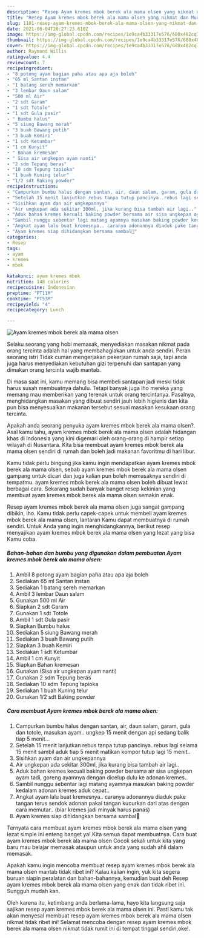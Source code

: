```yaml
---
description: "Resep Ayam kremes mbok berek ala mama olsen yang nikmat dan Mudah Dibuat"
title: "Resep Ayam kremes mbok berek ala mama olsen yang nikmat dan Mudah Dibuat"
slug: 1101-resep-ayam-kremes-mbok-berek-ala-mama-olsen-yang-nikmat-dan-mudah-dibuat
date: 2021-06-04T20:27:23.610Z
image: https://img-global.cpcdn.com/recipes/1e9ca4b33317e576/680x482cq70/ayam-kremes-mbok-berek-ala-mama-olsen-foto-resep-utama.jpg
thumbnail: https://img-global.cpcdn.com/recipes/1e9ca4b33317e576/680x482cq70/ayam-kremes-mbok-berek-ala-mama-olsen-foto-resep-utama.jpg
cover: https://img-global.cpcdn.com/recipes/1e9ca4b33317e576/680x482cq70/ayam-kremes-mbok-berek-ala-mama-olsen-foto-resep-utama.jpg
author: Raymond Willis
ratingvalue: 4.4
reviewcount: 7
recipeingredient:
- "8 potong ayam bagian paha atau apa aja boleh"
- "65 ml Santan instan"
- "1 batang sereh memarkan"
- "3 lembar Daun salam"
- "500 ml Air"
- "2 sdt Garam"
- "1 sdt Totole"
- "1 sdt Gula pasir"
- " Bumbu halus"
- "5 siung Bawang merah"
- "3 buah Bawang putih"
- "3 buah Kemiri"
- "1 sdt Ketumbar"
- "1 cm Kunyit"
- " Bahan kremesan"
- " Sisa air ungkepan ayam nanti"
- "2 sdm Tepung beras"
- "10 sdm Tepung tapioka"
- "1 buah Kuning telur"
- "1/2 sdt Baking powder"
recipeinstructions:
- "Campurkan bumbu halus dengan santan, air, daun salam, garam, gula dan totole, masukan ayam.. ungkep 15 menit dengan api sedang balik tiap 5 menit..."
- "Setelah 15 menit lanjutkan rebus tanpa tutup pancinya..rebus lagi selama 15 menit sambil aduk tiap 5 menit matikan kompor tutup lagi 15 menit.."
- "Sisihkan ayam dan air ungkepannya"
- "Air ungkepan ada sekitar 300ml, jika kurang bisa tambah air lagi.."
- "Aduk bahan kremes kecuali baking powder bersama air sisa ungkepan ayam tadi, goreng ayamnya dengan dicelup dulu ke adonan kremes.."
- "Sambil nunggu sebentar lagi matang ayamnya masukan baking powder kedalam adonan kremes aduk cepat.."
- "Angkat ayam lalu buat kremesnya.. caranya adonannya diaduk pake tangan terus sendok adonan pakai tangan kucurkan dari atas dengan cara memutar.. (biar kremes jadi minyak harus panas)"
- "Ayam kremes siap dihidangkan bersama sambal🥰"
categories:
- Resep
tags:
- ayam
- kremes
- mbok

katakunci: ayam kremes mbok 
nutrition: 148 calories
recipecuisine: Indonesian
preptime: "PT11M"
cooktime: "PT53M"
recipeyield: "4"
recipecategory: Lunch

---
```



![Ayam kremes mbok berek ala mama olsen](https://img-global.cpcdn.com/recipes/1e9ca4b33317e576/680x482cq70/ayam-kremes-mbok-berek-ala-mama-olsen-foto-resep-utama.jpg)

Selaku seorang yang hobi memasak, menyediakan masakan nikmat pada orang tercinta adalah hal yang membahagiakan untuk anda sendiri. Peran seorang istri Tidak cuman mengerjakan pekerjaan rumah saja, tapi anda juga harus menyediakan kebutuhan gizi terpenuhi dan santapan yang dimakan orang tercinta wajib mantab.

Di masa  saat ini, kamu memang bisa membeli santapan jadi meski tidak harus susah membuatnya dahulu. Tetapi banyak juga lho mereka yang memang mau memberikan yang terenak untuk orang tercintanya. Pasalnya, menghidangkan masakan yang dibuat sendiri jauh lebih higienis dan kita pun bisa menyesuaikan makanan tersebut sesuai masakan kesukaan orang tercinta. 



Apakah anda seorang penyuka ayam kremes mbok berek ala mama olsen?. Asal kamu tahu, ayam kremes mbok berek ala mama olsen adalah hidangan khas di Indonesia yang kini digemari oleh orang-orang di hampir setiap wilayah di Nusantara. Kita bisa membuat ayam kremes mbok berek ala mama olsen sendiri di rumah dan boleh jadi makanan favoritmu di hari libur.

Kamu tidak perlu bingung jika kamu ingin mendapatkan ayam kremes mbok berek ala mama olsen, sebab ayam kremes mbok berek ala mama olsen gampang untuk dicari dan juga kalian pun boleh memasaknya sendiri di tempatmu. ayam kremes mbok berek ala mama olsen boleh dibuat lewat berbagai cara. Sekarang sudah banyak banget resep kekinian yang membuat ayam kremes mbok berek ala mama olsen semakin enak.

Resep ayam kremes mbok berek ala mama olsen juga sangat gampang dibikin, lho. Kamu tidak perlu capek-capek untuk membeli ayam kremes mbok berek ala mama olsen, lantaran Kamu dapat membuatnya di rumah sendiri. Untuk Anda yang ingin menghidangkannya, berikut resep menyajikan ayam kremes mbok berek ala mama olsen yang lezat yang bisa Kamu coba.

<!--inarticleads1-->

##### Bahan-bahan dan bumbu yang digunakan dalam pembuatan Ayam kremes mbok berek ala mama olsen:

1. Ambil 8 potong ayam bagian paha atau apa aja boleh
1. Sediakan 65 ml Santan instan
1. Sediakan 1 batang sereh memarkan
1. Ambil 3 lembar Daun salam
1. Gunakan 500 ml Air
1. Siapkan 2 sdt Garam
1. Gunakan 1 sdt Totole
1. Ambil 1 sdt Gula pasir
1. Siapkan  Bumbu halus
1. Sediakan 5 siung Bawang merah
1. Sediakan 3 buah Bawang putih
1. Siapkan 3 buah Kemiri
1. Sediakan 1 sdt Ketumbar
1. Ambil 1 cm Kunyit
1. Siapkan  Bahan kremesan
1. Gunakan  (Sisa air ungkepan ayam nanti)
1. Gunakan 2 sdm Tepung beras
1. Sediakan 10 sdm Tepung tapioka
1. Sediakan 1 buah Kuning telur
1. Gunakan 1/2 sdt Baking powder




<!--inarticleads2-->

##### Cara membuat Ayam kremes mbok berek ala mama olsen:

1. Campurkan bumbu halus dengan santan, air, daun salam, garam, gula dan totole, masukan ayam.. ungkep 15 menit dengan api sedang balik tiap 5 menit...
1. Setelah 15 menit lanjutkan rebus tanpa tutup pancinya..rebus lagi selama 15 menit sambil aduk tiap 5 menit matikan kompor tutup lagi 15 menit..
1. Sisihkan ayam dan air ungkepannya
1. Air ungkepan ada sekitar 300ml, jika kurang bisa tambah air lagi..
1. Aduk bahan kremes kecuali baking powder bersama air sisa ungkepan ayam tadi, goreng ayamnya dengan dicelup dulu ke adonan kremes..
1. Sambil nunggu sebentar lagi matang ayamnya masukan baking powder kedalam adonan kremes aduk cepat..
1. Angkat ayam lalu buat kremesnya.. caranya adonannya diaduk pake tangan terus sendok adonan pakai tangan kucurkan dari atas dengan cara memutar.. (biar kremes jadi minyak harus panas)
1. Ayam kremes siap dihidangkan bersama sambal🥰




Ternyata cara membuat ayam kremes mbok berek ala mama olsen yang lezat simple ini enteng banget ya! Kita semua dapat membuatnya. Cara buat ayam kremes mbok berek ala mama olsen Cocok sekali untuk kita yang baru mau belajar memasak ataupun untuk anda yang sudah ahli dalam memasak.

Apakah kamu ingin mencoba membuat resep ayam kremes mbok berek ala mama olsen mantab tidak ribet ini? Kalau kalian ingin, yuk kita segera buruan siapin peralatan dan bahan-bahannya, kemudian buat deh Resep ayam kremes mbok berek ala mama olsen yang enak dan tidak ribet ini. Sungguh mudah kan. 

Oleh karena itu, ketimbang anda berlama-lama, hayo kita langsung saja sajikan resep ayam kremes mbok berek ala mama olsen ini. Pasti kamu tak akan menyesal membuat resep ayam kremes mbok berek ala mama olsen nikmat tidak ribet ini! Selamat mencoba dengan resep ayam kremes mbok berek ala mama olsen nikmat tidak rumit ini di tempat tinggal sendiri,oke!.

